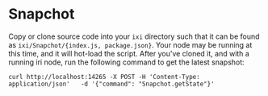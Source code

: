 # Snapchot

Copy or clone source code into your `ixi` directory such that it can be found as `ixi/Snapchot/{index.js, package.json}`. 
Your node may be running at this time, and it will hot-load the script. 
After you've cloned it, and with a running iri node, run the following command to get the latest snapshot:

```
curl http://localhost:14265 -X POST -H 'Content-Type: application/json'   -d '{"command": "Snapchot.getState"}'
```
